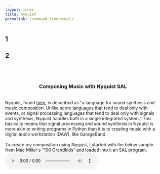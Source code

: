 ```yaml
---
layout: inner
title: nyquist
permalink: /command-line-music/
---
```

## 1
## 2 
## <br>
<div align="center">
<h3>Composing Music with Nyquist SAL</h3>
</div>
<br>
<div align="left">
Nyquist, 
found <a href="https://www.cs.cmu.edu/~rbd/doc/nyquist/part2.html#2">here</a>, 
is described as "a language for sound synthesis and music composition. Unlike score languages that tend to deal only with events, or signal processing languages that tend to deal only with signals and synthesis, Nyquist handles both in a single integrated system." This basically means that signal processing and sound synthesis in Nyquist is more akin to writing programs in Python than it is to creating music with a digital audio workstation (DAW), like GarageBand.
<br><br>
To create my composition using Nyquist, I started with the below sample from Mac Miller's "100 Grandkids" and loaded into it an SAL program. 
<audio controls="controls">
  <source type="audio/wav" src="https://github.com/sebastian-o-rodriguez/about/blob/master/audio/100-grandkids-sample.wav"></source>
  <p>Your browser does not support the audio element.</p>
</audio>
</div>